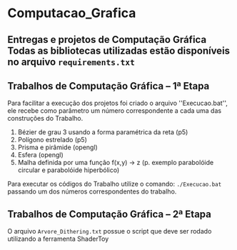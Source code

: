 # Computacao_Grafica
Entregas e projetos de Computação Gráfica
Todas as bibliotecas utilizadas estão disponíveis no arquivo  `requirements.txt`
---

## Trabalhos de Computação Gráfica – 1ª Etapa
Para facilitar a execução dos projetos foi criado o arquivo ''Execucao.bat'', ele recebe como parâmetro um número correspondente a cada uma das construções do Trabalho.

1. Bézier de grau 3 usando a forma paramétrica da reta (p5)
2. Polígono estrelado (p5)
3. Prisma e pirâmide (opengl)
4. Esfera (opengl)
5. Malha definida por uma função f(x,y) -> z (p. exemplo parabolóide circular e parabolóide hiperbólico)

Para executar os códigos do Trabalho utilize o comando: `./Execucao.bat ` passando um dos números correspondentes do trabalho.

## Trabalhos de Computação Gráfica – 2ª Etapa

O arquivo `Arvore_Dithering.txt` possue o script que deve ser rodado utilizando a ferramenta ShaderToy
